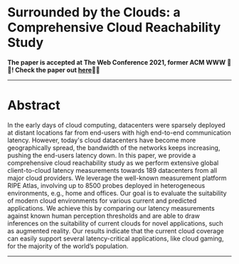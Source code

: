 # Surrounded by the Clouds: a Comprehensive Cloud Reachability Study

**The paper is accepted at The Web Conference 2021, former ACM WWW :tada::sparkler:!
Check the paper out
[here](https://lorenzocorneo.github.io/papers/2021-www.pdf):page_with_curl::page_with_curl:**


---


# Abstract

In the early days of cloud computing, datacenters were sparsely
deployed at distant locations far from end-users with high end-to-end
communication latency. However, today's cloud datacenters have become
more geographically spread, the bandwidth of the networks keeps
increasing, pushing the end-users latency down.  In this paper, we
provide a comprehensive cloud reachability study as we perform
extensive global client-to-cloud latency measurements towards 189
datacenters from all major cloud providers. We leverage the well-known
measurement platform RIPE Atlas, involving up to 8500 probes deployed
in heterogeneous environments, e.g., home and offices. Our goal is to
evaluate the suitability of modern cloud environments for various
current and predicted applications. We achieve this by comparing our
latency measurements against known human perception thresholds and are
able to draw inferences on the suitability of current clouds for novel
applications, such as augmented reality. Our results indicate that the
current cloud coverage can easily support several latency-critical
applications, like cloud gaming, for the majority of the world’s
population.


---
